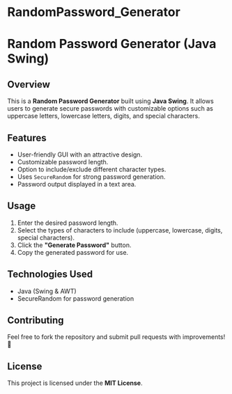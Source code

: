 # RandomPassword_Generator
# Random Password Generator (Java Swing)

## Overview
This is a **Random Password Generator** built using **Java Swing**. It allows users to generate secure passwords with customizable options such as uppercase letters, lowercase letters, digits, and special characters.

## Features
- User-friendly GUI with an attractive design.
- Customizable password length.
- Option to include/exclude different character types.
- Uses `SecureRandom` for strong password generation.
- Password output displayed in a text area.

## Usage
1. Enter the desired password length.
2. Select the types of characters to include (uppercase, lowercase, digits, special characters).
3. Click the **"Generate Password"** button.
4. Copy the generated password for use.


## Technologies Used
- Java (Swing & AWT)
- SecureRandom for password generation

## Contributing
Feel free to fork the repository and submit pull requests with improvements! 🎉

## License
This project is licensed under the **MIT License**.

